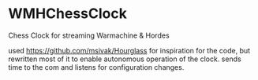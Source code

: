 # WMHChessClock
Chess Clock for streaming Warmachine & Hordes

used https://github.com/msivak/Hourglass for inspiration for the code, but rewritten most of it to enable autonomous operation of the clock. sends time to the com and listens for configuration changes. 
